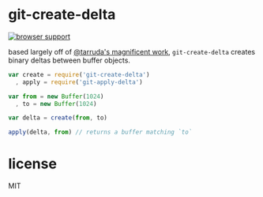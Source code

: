 # git-create-delta

[![browser support](http://ci.testling.com/chrisdickinson/git-create-delta.png)](http://ci.testling.com/chrisdickinson/git-create-delta)

based largely off of [@tarruda's magnificent work](https://github.com/tarruda/node-git-core), `git-create-delta` creates binary deltas between buffer objects.

```javascript
var create = require('git-create-delta')
  , apply = require('git-apply-delta')

var from = new Buffer(1024)
  , to = new Buffer(1024)

var delta = create(from, to)

apply(delta, from) // returns a buffer matching `to`

```

# license

MIT
